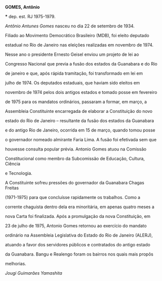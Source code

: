 **GOMES, Antônio**



**\*** dep. est. RJ 1975-1979.



*Antônio Antunes Gomes* nasceu no dia 22 de setembro de 1934.



Filiado ao Movimento Democrático Brasileiro (MDB), foi eleito deputado

estadual no Rio de Janeiro nas eleições realizadas em novembro de 1974.



Nesse ano o presidente Ernesto Geisel enviou um projeto de lei ao

Congresso Nacional que previa a fusão dos estados da Guanabara e do Rio

de janeiro e que, após rápida tramitação, foi transformado em lei em

julho de 1974. Os deputados estaduais, que haviam sido eleitos em

novembro de 1974 pelos dois antigos estados e tomado posse em fevereiro

de 1975 para os mandatos ordinários, passaram a formar, em março, a

Assembleia Constituinte encarregada de elaborar a Constituição do novo

estado do Rio de Janeiro – resultante da fusão dos estados da Guanabara

e do antigo Rio de Janeiro, ocorrida em 15 de março, quando tomou posse

o governador nomeado almirante Faria Lima. A fusão foi efetivada sem que

houvesse consulta popular prévia. Antonio Gomes atuou na Comissão

Constitucional como membro da Subcomissão de Educação, Cultura, Ciência

e Tecnologia.



A Constituinte sofreu pressões do governador da Guanabara Chagas Freitas

(1971-1975) para que concluísse rapidamente os trabalhos. Como a

corrente chaguista dentro dela era minoritária, em apenas quatro meses a

nova Carta foi finalizada. Após a promulgação da nova Constituição, em

23 de julho de 1975, Antonio Gomes retornou ao exercício do mandato

ordinário na Assembleia Legislativa do Estado do Rio de Janeiro (ALERJ),

atuando a favor dos servidores públicos e contratados do antigo estado

da Guanabara. Bangu e Realengo foram os bairros nos quais mais propôs

melhorias.



*Jougi Guimarães Yamashita*



